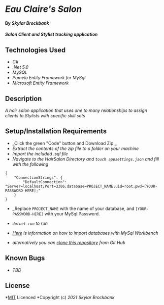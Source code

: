 # _Eau Claire's Salon_

#### By _**Skylar Brockbank**_

#### _Salon Client and Stylist tracking application_

## Technologies Used

* _C#_
* _.Net 5.0_
* _MySQL_
* _Pomelo Entity Framework for MySql_
* _Microsoft Entity Framework_

## Description

_A hair salon application that uses one to many relationships to assign clients to Stylists with specific skill sets_

## Setup/Installation Requirements

* _Click the green "Code" button and Download Zip _
* _Extract the contents of the zip file to a folder on your machine_
* _Import the included .sql file_
* _Navigate to the HairSalon Directory and `touch appsettings.json` and fill with the following_
```
{
    "ConnectionStrings": {
        "DefaultConnection": "Server=localhost;Port=3306;database=PROJECT_NAME;uid=root;pwd=[YOUR-PASSWORD-HERE];"
    }
}
```
* _Replace `PROJECT_NAME` with the name of your database, and `[YOUR-PASSWORD-HERE]` with your MySql Password.

* _`dotnet run` to run_

* _[Here](https://www.learnhowtoprogram.com/c-and-net/database-basics-c2449db9-5bd8-4303-af8d-7ed7259f79a7/creating-a-test-database-exporting-and-importing-databases-with-mysql-workbench) is information on how to import databases with MySql Workbench_

* _alternatively you can [clone this repository](https://www.learnhowtoprogram.com/introduction-to-programming/git-html-and-css/practice-github-remote-repositories) from Git Hub_


## Known Bugs

* _TBD_

## License

*[MIT](https://opensource.org/licenses/MIT) Licenced
*Copyright (c) _2021_ _Skylar Brockbank_